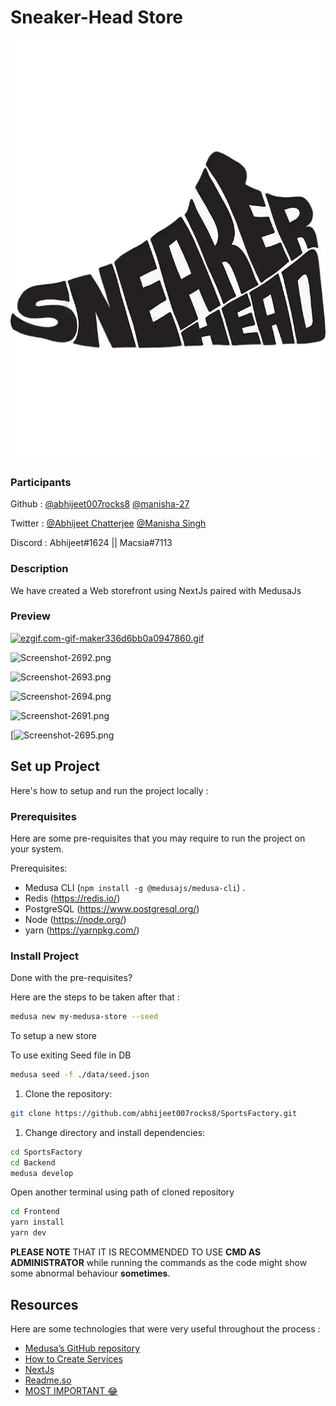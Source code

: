 # Sneaker-Head Store

![mylogo.png](./logoW.webp)

### Participants

Github : [@abhijeet007rocks8](https://github.com/abhijeet007rocks8) [@manisha-27](https://github.com/manisha-27)

Twitter : [@Abhijeet Chatterjee](https://twitter.com/Abhijee58090064) [@Manisha Singh]()

Discord : Abhijeet#1624  ||  Macsia#7113

### Description

We have created a Web storefront using NextJs paired with MedusaJs

### Preview
[![ezgif.com-gif-maker336d6bb0a0947860.gif](https://s4.gifyu.com/images/ezgif.com-gif-maker336d6bb0a0947860.gif)](https://gifyu.com/image/S9s4M)

![Screenshot-2692.png](https://s4.gifyu.com/images/Screenshot-2692.png)

![Screenshot-2693.png](https://s4.gifyu.com/images/Screenshot-2693.png)

![Screenshot-2694.png](https://s4.gifyu.com/images/Screenshot-2694.png)

![Screenshot-2691.png](https://s4.gifyu.com/images/Screenshot-2691.png)

[![Screenshot-2695.png](https://s4.gifyu.com/images/Screenshot-2695.png)


## Set up Project

Here's how to setup and run the project locally :

### Prerequisites

Here are some pre-requisites that you may require to run the project on your system.

Prerequisites:

- Medusa CLI (```npm install -g @medusajs/medusa-cli```) .
- Redis (https://redis.io/)
- PostgreSQL (https://www.postgresql.org/)
- Node (https://node.org/)
- yarn (https://yarnpkg.com/)

### Install Project

Done with the pre-requisites?

Here are the steps to be taken after that :

```bash
medusa new my-medusa-store --seed
```
To setup a new store 

To use exiting Seed file in DB
```bash
medusa seed -f ./data/seed.json
```

1. Clone the repository:

```bash
git clone https://github.com/abhijeet007rocks8/SportsFactory.git
```

1. Change directory and install dependencies:

```bash
cd SportsFactory
cd Backend
medusa develop
```
Open another terminal using path of cloned repository
```bash
cd Frontend 
yarn install
yarn dev
```

**PLEASE NOTE** THAT IT IS RECOMMENDED TO USE **CMD AS ADMINISTRATOR** while running the commands as the code might show some abnormal behaviour **sometimes**.
## Resources

Here are some technologies that were very useful throughout the process :

- [Medusa’s GitHub repository](https://github.com/medusajs/medusa)
- [How to Create Services](https://docs.medusajs.com/advanced/backend/services/create-service)
- [NextJs](https://nextjs.org/)
- [Readme.so](https://readme.so/editor)
- [MOST IMPORTANT 😂](https://www.youtube.com/watch?v=f02mOEt11OQ)
